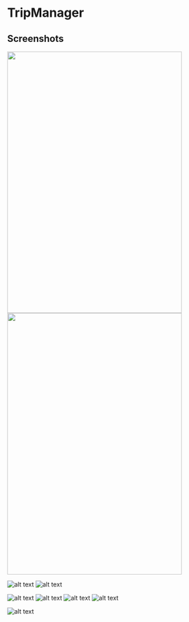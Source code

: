 # TripManager


## Screenshots

<img src="https://github.com/RohitTheBoss007/TripManager/blob/master/app/src/main/res/drawable-v24/WhatsApp%20Image%202019-07-14%20at%2018.41.56.jpeg" width="400" height="600">     <img src="https://github.com/RohitTheBoss007/TripManager/blob/master/app/src/main/res/drawable-v24/Screenshot_20190808_224842.jpg" width="400" height="600">




![alt text](https://github.com/RohitTheBoss007/TripManager/blob/master/app/src/main/res/drawable-v24/WhatsApp%20Image%202019-07-14%20at%2018.41.56%20(3).jpeg)
![alt text](https://github.com/RohitTheBoss007/TripManager/blob/master/app/src/main/res/drawable-v24/WhatsApp%20Image%202019-07-14%20at%2018.41.57.jpeg)

![alt text](https://github.com/RohitTheBoss007/TripManager/blob/master/app/src/main/res/drawable-v24/WhatsApp%20Image%202019-07-14%20at%2018.41.55.jpeg)
![alt text](https://github.com/RohitTheBoss007/TripManager/blob/master/app/src/main/res/drawable-v24/InkedScreenshot_20190808_224529_LI.jpg)
![alt text](https://github.com/RohitTheBoss007/TripManager/blob/master/app/src/main/res/drawable-v24/Screenshot_20190808_224301.jpg)
![alt text](https://github.com/RohitTheBoss007/TripManager/blob/master/app/src/main/res/drawable-v24/Screenshot_20190808_224556.jpg)


![alt text](https://github.com/RohitTheBoss007/TripManager/blob/master/app/src/main/res/drawable-v24/WhatsApp%20Image%202019-07-14%20at%2018.41.55%20(1).jpeg)






